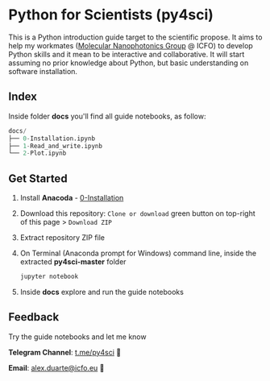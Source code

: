 # Python for Scientists (py4sci)

This is a Python introduction guide target to the scientific propose. It aims to help my workmates ([Molecular Nanophotonics Group](https://www.icfo.eu/lang/research/groups/groups-details?group_id=24) @ ICFO) to develop Python skills and it mean to be interactive and collaborative. It will start assuming no prior knowledge about Python, but basic understanding on software installation. 

## Index

Inside folder **docs** you'll find all guide notebooks, as follow:

```python
docs/
├── 0-Installation.ipynb
├── 1-Read_and_write.ipynb
└── 2-Plot.ipynb
```

## Get Started

1. Install **Anacoda** - [0-Installation](https://github.com/leaxp/py4sci/blob/master/docs/0-Installation.ipynb) 

2. Download this repository: 
   `Clone or download` green button on top-right of this page  >  `Download ZIP`

3. Extract repository ZIP file

4. On Terminal (Anaconda prompt for Windows) command line, inside the extracted **py4sci-master** folder

   ```python
   jupyter notebook
   ```

5. Inside **docs** explore and run the guide notebooks

## Feedback

Try the guide notebooks and let me know

**Telegram Channel**:  [t.me/py4sci](https://t.me/py4sci)            :loudspeaker:

**Email**: [alex.duarte@icfo.eu](mailto:alex.duarte@icfo.eu)                      :email:
